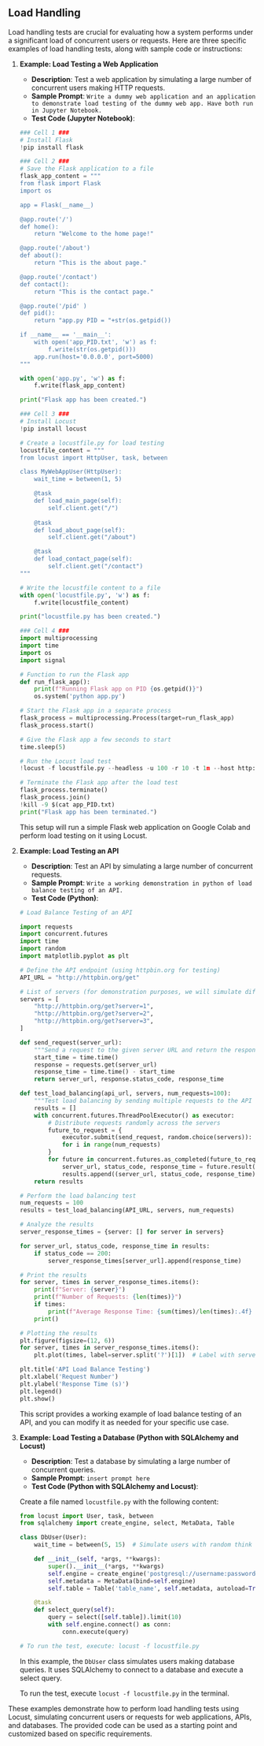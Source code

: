 ## Load Handling
Load handling tests are crucial for evaluating how a system performs under a significant load of concurrent users or requests. Here are three specific examples of load handling tests, along with sample code or instructions:

1. **Example: Load Testing a Web Application**

   - **Description**: Test a web application by simulating a large number of concurrent users making HTTP requests.
   - **Sample Prompt**: ```Write a dummy web application and an application to demonstrate load testing of the dummy web app. Have both run in Jupyter Notebook.```
   - **Test Code (Jupyter Notebook)**:

   ```python
   ### Cell 1 ###
   # Install Flask
   !pip install flask
   
   ### Cell 2 ###
   # Save the Flask application to a file
   flask_app_content = """
   from flask import Flask
   import os
   
   app = Flask(__name__)
   
   @app.route('/')
   def home():
       return "Welcome to the home page!"
   
   @app.route('/about')
   def about():
       return "This is the about page."
   
   @app.route('/contact')
   def contact():
       return "This is the contact page."
   
   @app.route('/pid' )
   def pid():
       return "app.py PID = "+str(os.getpid())
   
   if __name__ == '__main__':
       with open('app_PID.txt', 'w') as f:
           f.write(str(os.getpid()))
       app.run(host='0.0.0.0', port=5000)
   """
   
   with open('app.py', 'w') as f:
       f.write(flask_app_content)
   
   print("Flask app has been created.")
   
   ### Cell 3 ###
   # Install Locust
   !pip install locust
   
   # Create a locustfile.py for load testing
   locustfile_content = """
   from locust import HttpUser, task, between
   
   class MyWebAppUser(HttpUser):
       wait_time = between(1, 5)
   
       @task
       def load_main_page(self):
           self.client.get("/")
           
       @task
       def load_about_page(self):
           self.client.get("/about")
   
       @task
       def load_contact_page(self):
           self.client.get("/contact")
   """
   
   # Write the locustfile content to a file
   with open('locustfile.py', 'w') as f:
       f.write(locustfile_content)
   
   print("locustfile.py has been created.")
   
   ### Cell 4 ###
   import multiprocessing
   import time
   import os
   import signal
   
   # Function to run the Flask app
   def run_flask_app():
       print(f"Running Flask app on PID {os.getpid()}")
       os.system('python app.py')
   
   # Start the Flask app in a separate process
   flask_process = multiprocessing.Process(target=run_flask_app)
   flask_process.start()
   
   # Give the Flask app a few seconds to start
   time.sleep(5)
   
   # Run the Locust load test
   !locust -f locustfile.py --headless -u 100 -r 10 -t 1m --host http://0.0.0.0:5000
   
   # Terminate the Flask app after the load test
   flask_process.terminate()
   flask_process.join()
   !kill -9 $(cat app_PID.txt)
   print("Flask app has been terminated.")
   ```

   This setup will run a simple Flask web application on Google Colab and perform load testing on it using Locust.

2. **Example: Load Testing an API**

   - **Description**: Test an API by simulating a large number of concurrent requests.
   - **Sample Prompt**: ```Write a working demonstration in python of load balance testing of an API.```
   - **Test Code (Python)**:
   ```python
   # Load Balance Testing of an API
   
   import requests
   import concurrent.futures
   import time
   import random
   import matplotlib.pyplot as plt
   
   # Define the API endpoint (using httpbin.org for testing)
   API_URL = "http://httpbin.org/get"
   
   # List of servers (for demonstration purposes, we will simulate different instances)
   servers = [
       "http://httpbin.org/get?server=1",
       "http://httpbin.org/get?server=2",
       "http://httpbin.org/get?server=3",
   ]
   
   def send_request(server_url):
       """Send a request to the given server URL and return the response time."""
       start_time = time.time()
       response = requests.get(server_url)
       response_time = time.time() - start_time
       return server_url, response.status_code, response_time
   
   def test_load_balancing(api_url, servers, num_requests=100):
       """Test load balancing by sending multiple requests to the API endpoint."""
       results = []
       with concurrent.futures.ThreadPoolExecutor() as executor:
           # Distribute requests randomly across the servers
           future_to_request = {
               executor.submit(send_request, random.choice(servers)): i
               for i in range(num_requests)
           }
           for future in concurrent.futures.as_completed(future_to_request):
               server_url, status_code, response_time = future.result()
               results.append((server_url, status_code, response_time))
       return results
   
   # Perform the load balancing test
   num_requests = 100
   results = test_load_balancing(API_URL, servers, num_requests)
   
   # Analyze the results
   server_response_times = {server: [] for server in servers}
   
   for server_url, status_code, response_time in results:
       if status_code == 200:
           server_response_times[server_url].append(response_time)
   
   # Print the results
   for server, times in server_response_times.items():
       print(f"Server: {server}")
       print(f"Number of Requests: {len(times)}")
       if times:
           print(f"Average Response Time: {sum(times)/len(times):.4f} seconds")
       print()
   
   # Plotting the results
   plt.figure(figsize=(12, 6))
   for server, times in server_response_times.items():
       plt.plot(times, label=server.split('?')[1])  # Label with server number
   
   plt.title('API Load Balance Testing')
   plt.xlabel('Request Number')
   plt.ylabel('Response Time (s)')
   plt.legend()
   plt.show()
   ```

   This script provides a working example of load balance testing of an API, and you can modify it as needed for your specific use case.

3. **Example: Load Testing a Database (Python with SQLAlchemy and Locust)**

   - **Description**: Test a database by simulating a large number of concurrent queries.
   - **Sample Prompt**: ```insert prompt here```
   - **Test Code (Python with SQLAlchemy and Locust)**:

   Create a file named `locustfile.py` with the following content:

   ```python
   from locust import User, task, between
   from sqlalchemy import create_engine, select, MetaData, Table

   class DbUser(User):
       wait_time = between(5, 15)  # Simulate users with random think times between requests

       def __init__(self, *args, **kwargs):
           super().__init__(*args, **kwargs)
           self.engine = create_engine('postgresql://username:password@localhost:5432/database')
           self.metadata = MetaData(bind=self.engine)
           self.table = Table('table_name', self.metadata, autoload=True)

       @task
       def select_query(self):
           query = select([self.table]).limit(10)
           with self.engine.connect() as conn:
               conn.execute(query)

   # To run the test, execute: locust -f locustfile.py
   ```

   In this example, the `DbUser` class simulates users making database queries. It uses SQLAlchemy to connect to a database and execute a select query.

   To run the test, execute `locust -f locustfile.py` in the terminal.

These examples demonstrate how to perform load handling tests using Locust, simulating concurrent users or requests for web applications, APIs, and databases. The provided code can be used as a starting point and customized based on specific requirements.
